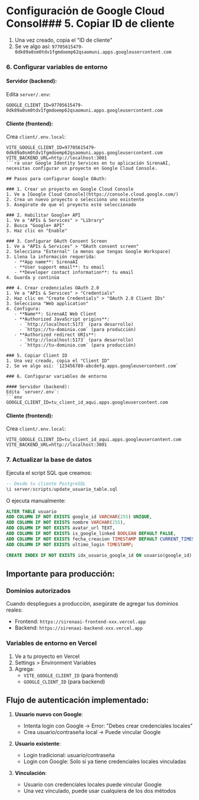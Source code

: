 # Configuración de Google Cloud Consol### 5. Copiar ID de cliente
1. Una vez creado, copia el "ID de cliente"
2. Se ve algo así: `97705615479-0dk89a0sm0tdv1fgmdoemp62qsaomuni.apps.googleusercontent.com`

### 6. Configurar variables de entorno

#### Servidor (backend):
Edita `server/.env`:
```env
GOOGLE_CLIENT_ID=97705615479-0dk89a0sm0tdv1fgmdoemp62qsaomuni.apps.googleusercontent.com
```

#### Cliente (frontend):
Crea `client/.env.local`:
```env
VITE_GOOGLE_CLIENT_ID=97705615479-0dk89a0sm0tdv1fgmdoemp62qsaomuni.apps.googleusercontent.com
VITE_BACKEND_URL=http://localhost:3001
```ra usar Google Identity Services en tu aplicación SirenaAI, necesitas configurar un proyecto en Google Cloud Console.

## Pasos para configurar Google OAuth:

### 1. Crear un proyecto en Google Cloud Console
1. Ve a [Google Cloud Console](https://console.cloud.google.com/)
2. Crea un nuevo proyecto o selecciona uno existente
3. Asegúrate de que el proyecto esté seleccionado

### 2. Habilitar Google+ API
1. Ve a "APIs & Services" > "Library"
2. Busca "Google+ API" 
3. Haz clic en "Enable"

### 3. Configurar OAuth Consent Screen
1. Ve a "APIs & Services" > "OAuth consent screen"
2. Selecciona "External" (a menos que tengas Google Workspace)
3. Llena la información requerida:
   - **App name**: SirenaAI
   - **User support email**: tu email
   - **Developer contact information**: tu email
4. Guarda y continúa

### 4. Crear credenciales OAuth 2.0
1. Ve a "APIs & Services" > "Credentials"
2. Haz clic en "Create Credentials" > "OAuth 2.0 Client IDs"
3. Selecciona "Web application"
4. Configura:
   - **Name**: SirenaAI Web Client
   - **Authorized JavaScript origins**: 
     - `http://localhost:5173` (para desarrollo)
     - `https://tu-dominio.com` (para producción)
   - **Authorized redirect URIs**:
     - `http://localhost:5173` (para desarrollo)
     - `https://tu-dominio.com` (para producción)

### 5. Copiar Client ID
1. Una vez creado, copia el "Client ID"
2. Se ve algo así: `123456789-abcdefg.apps.googleusercontent.com`

### 6. Configurar variables de entorno

#### Servidor (backend):
Edita `server/.env`:
```env
GOOGLE_CLIENT_ID=tu_client_id_aqui.apps.googleusercontent.com
```

#### Cliente (frontend):
Crea `client/.env.local`:
```env
VITE_GOOGLE_CLIENT_ID=tu_client_id_aqui.apps.googleusercontent.com
VITE_BACKEND_URL=http://localhost:3001
```

### 7. Actualizar la base de datos
Ejecuta el script SQL que creamos:
```sql
-- Desde tu cliente PostgreSQL
\i server/scripts/update_usuario_table.sql
```

O ejecuta manualmente:
```sql
ALTER TABLE usuario 
ADD COLUMN IF NOT EXISTS google_id VARCHAR(255) UNIQUE,
ADD COLUMN IF NOT EXISTS nombre VARCHAR(255),
ADD COLUMN IF NOT EXISTS avatar_url TEXT,
ADD COLUMN IF NOT EXISTS is_google_linked BOOLEAN DEFAULT FALSE,
ADD COLUMN IF NOT EXISTS fecha_creacion TIMESTAMP DEFAULT CURRENT_TIMESTAMP,
ADD COLUMN IF NOT EXISTS ultimo_login TIMESTAMP;

CREATE INDEX IF NOT EXISTS idx_usuario_google_id ON usuario(google_id);
```

## Importante para producción:

### Dominios autorizados
Cuando despliegues a producción, asegúrate de agregar tus dominios reales:
- Frontend: `https://sirenaai-frontend-xxx.vercel.app`
- Backend: `https://sirenaai-backend-xxx.vercel.app`

### Variables de entorno en Vercel
1. Ve a tu proyecto en Vercel
2. Settings > Environment Variables
3. Agrega:
   - `VITE_GOOGLE_CLIENT_ID` (para frontend)
   - `GOOGLE_CLIENT_ID` (para backend)

## Flujo de autenticación implementado:

1. **Usuario nuevo con Google**:
   - Intenta login con Google → Error: "Debes crear credenciales locales"
   - Crea usuario/contraseña local → Puede vincular Google

2. **Usuario existente**:
   - Login tradicional: usuario/contraseña
   - Login con Google: Solo si ya tiene credenciales locales vinculadas

3. **Vinculación**:
   - Usuario con credenciales locales puede vincular Google
   - Una vez vinculado, puede usar cualquiera de los dos métodos
